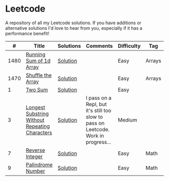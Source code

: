 # Leetcode

A repository of all my Leetcode solutions.  If you have additions or alternative solutions I'd love to hear from you, especially if it has a performance benefit!

|  #  |      Title     |   Solutions   | Comments  | Difficulty  | Tag                   
|-----|----------------|---------------|--------|-------------|-------------
|1480|[Running Sum of 1d Array](https://leetcode.com/problems/running-sum-of-1d-array//)|[Solution](./javascript-solutions/running-sum-of-1d-array.js) | |Easy|Arrays|
|1470|[Shuffle the Array](https://leetcode.com/problems/shuffle-the-array/)|[Solution](./javascript-solutions/shuffle-the-array.js) | |Easy|Arrays|
|1|[Two Sum](https://leetcode.com/problems/two-sum/)|[Solution](./javascript-solutions/two-sum.js) | |Easy||
|3|[Longest Substring Without Repeating Characters](https://leetcode.com/problems/longest-substring-without-repeating-characters/)|[Solution](./javascript-solutions/longest-substring-without-repeat.js) |I pass on a Repl, but it's still too slow to pass on Leetcode. Work in progress...|Medium||
|7|[Reverse Integer](https://leetcode.com/problems/reverse-integer/)|[Solution](./javascript-solutions/reverse-integer.js) | |Easy|Math|
|9|[Palindrome Number](https://leetcode.com/problems/palindrome-number/)|[Solution](./javascript-solutions/palindrome-number.js) | |Easy|Math|




